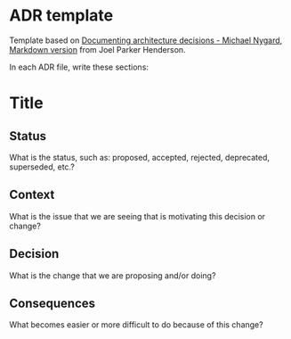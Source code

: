 # ADR template

Template based on [Documenting architecture decisions - Michael Nygard](http://thinkrelevance.com/blog/2011/11/15/documenting-architecture-decisions), [Markdown version](https://github.com/joelparkerhenderson/architecture_decision_record/blob/master/adr_template_by_michael_nygard.md) from Joel Parker Henderson.

In each ADR file, write these sections:

# Title

## Status

What is the status, such as: proposed, accepted, rejected, deprecated, superseded, etc.?

## Context

What is the issue that we are seeing that is motivating this decision or change?

## Decision

What is the change that we are proposing and/or doing?

## Consequences

What becomes easier or more difficult to do because of this change?
